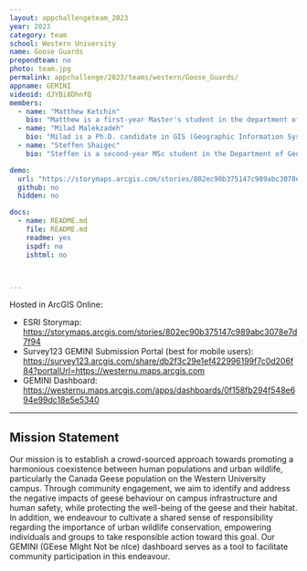 ```yaml
---
layout: appchallengeteam_2023
year: 2023
category: team
school: Western University
name: Goose Guards
prependteam: no
photo: team.jpg
permalink: appchallenge/2023/teams/western/Goose_Guards/
appname: GEMINI
videoid: dJYBi8DhnfQ
members: 
  - name: "Matthew Ketchin"
    bio: "Matthew is a first-year Master's student in the department of Geography and Environment at the University of Western Ontario and is a member of the Geospatial Analysis Lab. He graduated from the University of Calgary with a degree in Ecology and a minor in Geography. His research interests center around the spatial and temporal analysis of big data in environmental health applications."
  - name: "Milad Malekzadeh"
    bio: "Milad is a Ph.D. candidate in GIS (Geographic Information System) at the Department of Geography and Environment, University of Western Ontario, Canada. He is currently working on his thesis on Context-Aware Human Mobility Analysis Using Multi-Source Data and Machine Learning. His research interests include geospatial analysis, artificial intelligence and machine learning, network analysis, big data, movement analysis, and context-aware systems. Milad is a member of The Canadian Association of Geographers (CAG) and The American Association of Geographers (AAG). Furthermore, he has chaired the International Student Committee in the Department of Geography and Environment at Western University and is a member of the Integrated Transportation Community Advisory Committee in the City of London, Ontario. Milad is also a member of Reforest London, a non-profit organization to enhance environmental and human health in the Forest City."
  - name: "Steffen Shaigec"
    bio: "Steffen is a second-year MSc student in the Department of Geography and Environment. He is developing a mobile, ground-based, high-resolution remote sensing system using Light Detection and Ranging (LiDAR) technology to document the detailed urban built and vegetated surface structure. Steffen is a lead member of Western's CubeSat Science team, which is designing a small remote-sensing satellite for launch from the International Space Station. Steffen's interests include all things related to sustainability, space, and entrepreneurship within Low Earth orbit."

demo:
  url: "https://storymaps.arcgis.com/stories/802ec90b375147c989abc3078e7d7f94"
  github: no
  hidden: no

docs:
  - name: README.md
    file: README.md
    readme: yes
    ispdf: no
    ishtml: no



---
```


Hosted in ArcGIS Online:

- ESRI Storymap: https://storymaps.arcgis.com/stories/802ec90b375147c989abc3078e7d7f94
- Survey123 GEMINI Submission Portal (best for mobile users): https://survey123.arcgis.com/share/db2f3c29e1ef422996199f7c0d206f84?portalUrl=https://westernu.maps.arcgis.com 
- GEMINI Dashboard: https://westernu.maps.arcgis.com/apps/dashboards/0f158fb294f548e694e99dc18e5e5340  

---

## Mission Statement

Our mission is to establish a crowd-sourced approach towards promoting a harmonious coexistence between human populations and urban wildlife, particularly the Canada Geese population on the Western University campus. Through community engagement, we aim to identify and address the negative impacts of geese behaviour on campus infrastructure and human safety, while protecting the well-being of the geese and their habitat. In addition, we endeavour to cultivate a shared sense of responsibility regarding the importance of urban wildlife conservation, empowering individuals and groups to take responsible action toward this goal. Our GEMINI (GEese MIght Not be nIce) dashboard serves as a tool to facilitate community participation in this endeavour.
